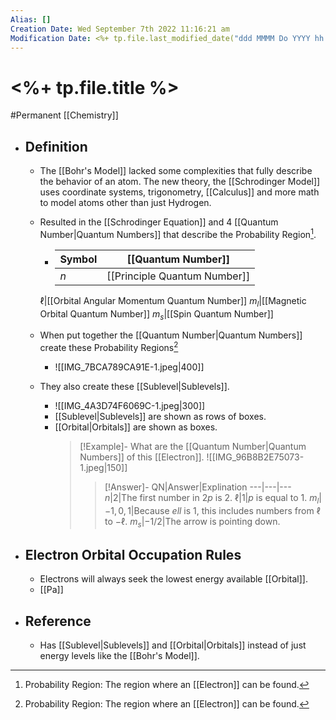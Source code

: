 ```yaml
---
Alias: []
Creation Date: Wed September 7th 2022 11:16:21 am 
Modification Date: <%+ tp.file.last_modified_date("ddd MMMM Do YYYY hh:mm:ss a") %>
---
```

# <%+ tp.file.title %>
#Permanent [[Chemistry]]

- ## Definition
	- The [[Bohr's Model]] lacked some complexities that fully describe the behavior of an atom. The new theory, the [[Schrodinger Model]] uses coordinate systems, trigonometry, [[Calculus]] and more math to model atoms other than just Hydrogen.
	- Resulted in the [[Schrodinger Equation]] and 4 [[Quantum Number|Quantum Numbers]] that describe the Probability Region[^1].
		- Symbol|[[Quantum Number]]
		  ---|---
		  $n$|[[Principle Quantum Number]] 
		 $\ell$|[[Orbital Angular Momentum Quantum Number]]
		 $m_l$|[[Magnetic Orbital Quantum Number]]
		 $m_s$|[[Spin Quantum Number]]
		 
	- When put together the [[Quantum Number|Quantum Numbers]] create these Probability Regions[^1]
		- ![[IMG_7BCA789CA91E-1.jpeg|400]]
   - They also create these [[Sublevel|Sublevels]].
	   - ![[IMG_4A3D74F6069C-1.jpeg|300]]
	   - [[Sublevel|Sublevels]] are shown as rows of boxes.
	   - [[Orbital|Orbitals]] are shown as boxes.
	     > [!Example]-
	     > What are the [[Quantum Number|Quantum Numbers]] of this [[Electron]].
	     > ![[IMG_96B8B2E75073-1.jpeg|150]]
	     > > [!Answer]-
	     > > QN|Answer|Explination
	     > > ---|---|---
	     > > $n$|$2$|The first number in $2p$ is $2$.
	     > > $\ell$|$1$|$p$ is equal to $1$.
	     > > $m_l$|$-1,0,1$|Because $ell$ is $1$, this includes numbers from $\ell$ to $-\ell$.
	     > > $m_s$|$-1/2$|The arrow is pointing down.
	    
- ## Electron Orbital Occupation Rules
	- Electrons will always seek the lowest energy available [[Orbital]].
	- [[Pa]]
- ## Reference
	- Has [[Sublevel|Sublevels]] and [[Orbital|Orbitals]] instead of just energy levels like the [[Bohr's Model]].


[^1]: Probability Region: The region where an [[Electron]] can be found.